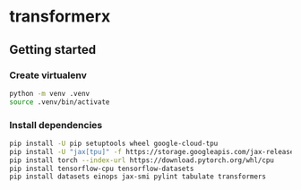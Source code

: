 # transformerx

## Getting started

### Create virtualenv

```bash
python -m venv .venv
source .venv/bin/activate
```

### Install dependencies

```bash
pip install -U pip setuptools wheel google-cloud-tpu
pip install -U "jax[tpu]" -f https://storage.googleapis.com/jax-releases/libtpu_releases.html
pip install torch --index-url https://download.pytorch.org/whl/cpu
pip install tensorflow-cpu tensorflow-datasets
pip install datasets einops jax-smi pylint tabulate transformers
```
